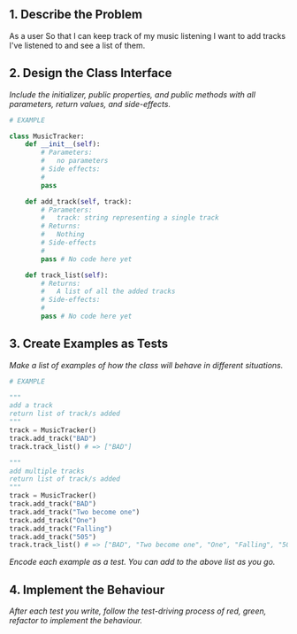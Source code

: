 ## 1. Describe the Problem

As a user
So that I can keep track of my music listening
I want to add tracks I've listened to and see a list of them.

## 2. Design the Class Interface

_Include the initializer, public properties, and public methods with all parameters, return values, and side-effects._

```python
# EXAMPLE

class MusicTracker:
    def __init__(self):
        # Parameters:
        #   no parameters
        # Side effects:
        # 
        pass

    def add_track(self, track):
        # Parameters:
        #   track: string representing a single track
        # Returns:
        #   Nothing
        # Side-effects
        # 
        pass # No code here yet

    def track_list(self):
        # Returns:
        #   A list of all the added tracks
        # Side-effects:
        # 
        pass # No code here yet
```

## 3. Create Examples as Tests

_Make a list of examples of how the class will behave in different situations._

``` python
# EXAMPLE

"""
add a track
return list of track/s added
"""
track = MusicTracker()
track.add_track("BAD")
track.track_list() # => ["BAD"]

"""
add multiple tracks
return list of track/s added
"""
track = MusicTracker()
track.add_track("BAD")
track.add_track("Two become one")
track.add_track("One")
track.add_track("Falling")
track.add_track("505")
track.track_list() # => ["BAD", "Two become one", "One", "Falling", "505"]

```

_Encode each example as a test. You can add to the above list as you go._

## 4. Implement the Behaviour

_After each test you write, follow the test-driving process of red, green, refactor to implement the behaviour._
